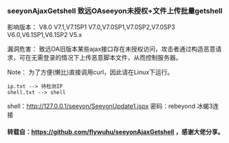 ### seeyonAjaxGetshell 致远OAseeyon未授权+文件上传批量getshell

影响版本：
    V8.0
    V7.1,V7.1SP1
    V7.0,V7.0SP1,V7.0SP2,V7.0SP3
    V6.0,V6.1SP1,V6.1SP2
    V5.x
    
漏洞危害：
致远OA旧版本某些ajax接口存在未授权访问，攻击者通过构造恶意请求，可在无需登录的情况下上传恶意脚本文件，从而控制服务器。

Note：
    为了方便(懒比)直接调用curl，因此请在Linux下运行。
    
    ip.txt --> 待检测IP
    shell.txt --> shell

shell：http://127.0.0.1/seeyon/SeeyonUpdate1.jspx 密码：rebeyond 冰蝎3连接

#### 转载自：https://github.com/flywuhu/seeyonAjaxGetshell ，感谢大佬分享。
